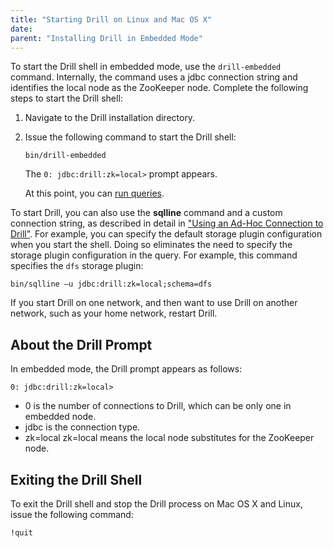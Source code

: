 ```yaml
---
title: "Starting Drill on Linux and Mac OS X"
date:  
parent: "Installing Drill in Embedded Mode"
---
```

To start the Drill shell in embedded mode, use the `drill-embedded` command. Internally, the command uses a jdbc connection string and identifies the local node as the ZooKeeper node. Complete the following steps to start the Drill shell:

1. Navigate to the Drill installation directory.

2. Issue the following command to start the Drill shell:

    `bin/drill-embedded`  

   The `0: jdbc:drill:zk=local>`  prompt appears. 

   At this point, you can [run queries]({{site.baseurl}}/docs/query-data).

To start Drill, you can also use the **sqlline** command and a custom connection string, as described in detail in ["Using an Ad-Hoc Connection to Drill"]({{site.baseurl}}/docs/starting-drill-in-distributed-mode/#using-an-ad-hoc-connection-to-drill). For example, you can specify the default storage plugin configuration when you start the shell. Doing so eliminates the need to specify the storage plugin configuration in the query. For example, this command specifies the `dfs` storage plugin:

`bin/sqlline –u jdbc:drill:zk=local;schema=dfs`

If you start Drill on one network, and then want to use Drill on another network, such as your home network, restart Drill.

## About the Drill Prompt

In embedded mode, the Drill prompt appears as follows:

`0: jdbc:drill:zk=local>`

* 0 is the number of connections to Drill, which can be only one in embedded node. 
* jdbc is the connection type.
* zk=local zk=local means the local node substitutes for the ZooKeeper node.

## Exiting the Drill Shell

To exit the Drill shell and stop the Drill process on Mac OS X and Linux, issue the following command:

`!quit`

